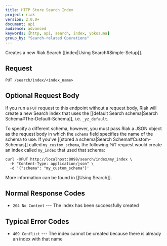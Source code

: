 ```yaml
---
title: HTTP Store Search Index
project: riak
version: 2.0.0+
document: api
audience: advanced
keywords: [http, api, search, index, yokozuna]
group_by: "Search-related Operations"
---
```


Creates a new Riak Search [[index|Using Search#Simple-Setup]].

## Request

```
PUT /search/index/<index_name>
```

## Optional Request Body

If you run a `PUT` request to this endpoint without a request body, Riak
will create a new Search index that uses the [[default Search
schema|Search Schema#The-Default-Schema]], i.e. `_yz_default`.

To specify a different schema, however, you must pass Riak a JSON object
as the request body in which the `schema` field specifies the name of
the schema to use. If you've [[stored a schema|Search
Schema#Custom-Schemas]] called `my_custom_schema`, the following `PUT`
request would create an index called `my_index` that used that schema:

```curl
curl -XPUT http://localhost:8098/search/index/my_index \
  -H "Content-Type: application/json" \
  -d '{"schema": "my_custom_schema"}'
```

More information can be found in [[Using Search]].

## Normal Response Codes

* `204 No Content` --- The index has been successfully created

## Typical Error Codes

* `409 Conflict` --- The index cannot be created because there is
    already an index with that name
